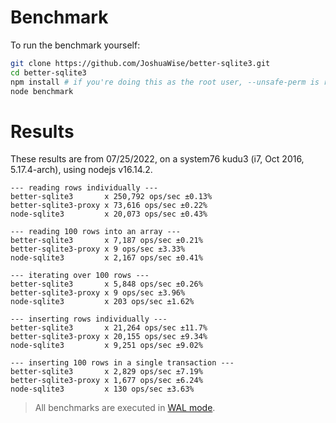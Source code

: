 # Benchmark

To run the benchmark yourself:

```bash
git clone https://github.com/JoshuaWise/better-sqlite3.git
cd better-sqlite3
npm install # if you're doing this as the root user, --unsafe-perm is required
node benchmark
```

# Results

These results are from 07/25/2022, on a system76 kudu3 (i7, Oct 2016, 5.17.4-arch), using nodejs v16.14.2.

```
--- reading rows individually ---
better-sqlite3       x 250,792 ops/sec ±0.13%
better-sqlite3-proxy x 73,616 ops/sec ±0.22%
node-sqlite3         x 20,073 ops/sec ±0.43%

--- reading 100 rows into an array ---
better-sqlite3       x 7,187 ops/sec ±0.21%
better-sqlite3-proxy x 9 ops/sec ±3.33%
node-sqlite3         x 2,167 ops/sec ±0.41%

--- iterating over 100 rows ---
better-sqlite3       x 5,848 ops/sec ±0.26%
better-sqlite3-proxy x 9 ops/sec ±3.96%
node-sqlite3         x 203 ops/sec ±1.62%

--- inserting rows individually ---
better-sqlite3       x 21,264 ops/sec ±11.7%
better-sqlite3-proxy x 20,155 ops/sec ±9.34%
node-sqlite3         x 9,251 ops/sec ±9.02%

--- inserting 100 rows in a single transaction ---
better-sqlite3       x 2,829 ops/sec ±7.19%
better-sqlite3-proxy x 1,677 ops/sec ±6.24%
node-sqlite3         x 130 ops/sec ±3.63%
```

> All benchmarks are executed in [WAL mode](./performance.md).
